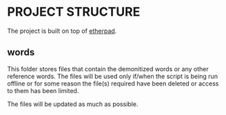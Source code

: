 # PROJECT STRUCTURE

The project is built on top of [etherpad](https://etherpad.org/).

## words

This folder stores files that contain the demonitized words or any other reference words. The files will be used only if/when the script is being run offline or for some reason the file(s) required have been deleted or access to them has been limited.

The files will be updated as much as possible.
